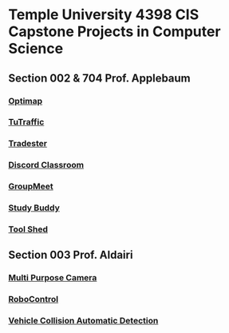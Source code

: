 # Temple University 4398 CIS Capstone Projects in Computer Science

## Section 002 & 704 Prof. Applebaum

### [Optimap](https://capstone-projects-2023-spring.github.io/project-optimap/)

### [TuTraffic](https://capstone-projects-2023-spring.github.io/project-tutraffic/)

### [Tradester](https://capstone-projects-2023-spring.github.io/project-algorithmic-trading/)

### [Discord Classroom](https://github.com/Capstone-Projects-2023-Spring/project-discord-classroom)

### [GroupMeet](https://capstone-projects-2023-spring.github.io/project-groupmeet/)

### [Study Buddy](https://capstone-projects-2023-spring.github.io/project-virtual-pet/)

### [Tool Shed](https://capstone-projects-2023-spring.github.io/project-tool-shed/)


## Section 003 Prof. Aldairi

### [Multi Purpose Camera](https://capstone-projects-2023-spring.github.io/project-multi-purpose-camera/)

### [RoboControl](https://capstone-projects-2023-spring.github.io/project-robocontrol/)

### [Vehicle Collision Automatic Detection](https://github.com/Capstone-Projects-2023-Spring/project-vehicle-collision-automatic-detection)

